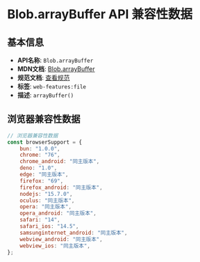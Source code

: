 # Blob.arrayBuffer API 兼容性数据

## 基本信息

- **API名称**: `Blob.arrayBuffer`
- **MDN文档**: [Blob.arrayBuffer](https://developer.mozilla.org/docs/Web/API/Blob/arrayBuffer)
- **规范文档**: [查看规范](https://w3c.github.io/FileAPI/#dom-blob-arraybuffer)
- **标签**: `web-features:file`
- **描述**: `arrayBuffer()`

## 浏览器兼容性数据

```javascript
// 浏览器兼容性数据
const browserSupport = {
    bun: "1.0.0",
    chrome: "76",
    chrome_android: "同主版本",
    deno: "1.0",
    edge: "同主版本",
    firefox: "69",
    firefox_android: "同主版本",
    nodejs: "15.7.0",
    oculus: "同主版本",
    opera: "同主版本",
    opera_android: "同主版本",
    safari: "14",
    safari_ios: "14.5",
    samsunginternet_android: "同主版本",
    webview_android: "同主版本",
    webview_ios: "同主版本",
};

```

